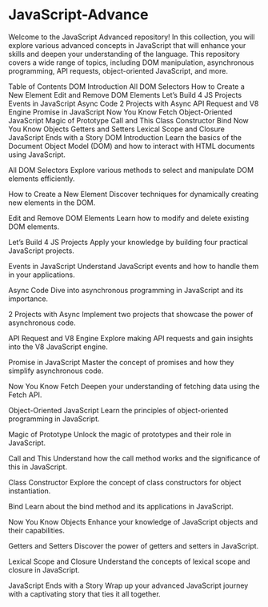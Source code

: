# JavaScript-Advance
Welcome to the JavaScript Advanced repository! In this collection, you will explore various advanced concepts in JavaScript that will enhance your skills and deepen your understanding of the language. This repository covers a wide range of topics, including DOM manipulation, asynchronous programming, API requests, object-oriented JavaScript, and more.

Table of Contents
DOM Introduction
All DOM Selectors
How to Create a New Element
Edit and Remove DOM Elements
Let’s Build 4 JS Projects
Events in JavaScript
Async Code
2 Projects with Async
API Request and V8 Engine
Promise in JavaScript
Now You Know Fetch
Object-Oriented JavaScript
Magic of Prototype
Call and This
Class Constructor
Bind
Now You Know Objects
Getters and Setters
Lexical Scope and Closure
JavaScript Ends with a Story
DOM Introduction
Learn the basics of the Document Object Model (DOM) and how to interact with HTML documents using JavaScript.

All DOM Selectors
Explore various methods to select and manipulate DOM elements efficiently.

How to Create a New Element
Discover techniques for dynamically creating new elements in the DOM.

Edit and Remove DOM Elements
Learn how to modify and delete existing DOM elements.

Let’s Build 4 JS Projects
Apply your knowledge by building four practical JavaScript projects.

Events in JavaScript
Understand JavaScript events and how to handle them in your applications.

Async Code
Dive into asynchronous programming in JavaScript and its importance.

2 Projects with Async
Implement two projects that showcase the power of asynchronous code.

API Request and V8 Engine
Explore making API requests and gain insights into the V8 JavaScript engine.

Promise in JavaScript
Master the concept of promises and how they simplify asynchronous code.

Now You Know Fetch
Deepen your understanding of fetching data using the Fetch API.

Object-Oriented JavaScript
Learn the principles of object-oriented programming in JavaScript.

Magic of Prototype
Unlock the magic of prototypes and their role in JavaScript.

Call and This
Understand how the call method works and the significance of this in JavaScript.

Class Constructor
Explore the concept of class constructors for object instantiation.

Bind
Learn about the bind method and its applications in JavaScript.

Now You Know Objects
Enhance your knowledge of JavaScript objects and their capabilities.

Getters and Setters
Discover the power of getters and setters in JavaScript.

Lexical Scope and Closure
Understand the concepts of lexical scope and closure in JavaScript.

JavaScript Ends with a Story
Wrap up your advanced JavaScript journey with a captivating story that ties it all together.
